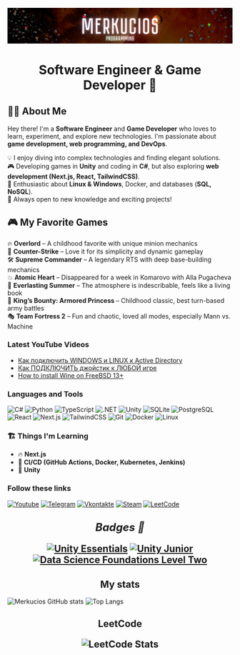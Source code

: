 [![Header](https://github.com/Merkucios/merkucios/blob/main/Assets/Logo.png)](https://www.youtube.com/channel/UCSvdykDQKTLb3TLEs5KXp7Q)

<h1 align="center">
Software Engineer & Game Developer 🦧
</h1>

## 🧑‍💻 About Me  

Hey there! I'm a **Software Engineer** and **Game Developer** who loves to learn, experiment, and explore new technologies. I'm passionate about **game development, web programming, and DevOps**.  

💡 I enjoy diving into complex technologies and finding elegant solutions.  
🎮 Developing games in **Unity** and coding in **C#**, but also exploring **web development (Next.js, React, TailwindCSS)**.  
🐧 Enthusiastic about **Linux & Windows**, Docker, and databases (**SQL, NoSQL**).  
🚀 Always open to new knowledge and exciting projects!  

## 🎮 My Favorite Games  

🔥 **Overlord** – A childhood favorite with unique minion mechanics  
🔫 **Counter-Strike** – Love it for its simplicity and dynamic gameplay  
🛠 **Supreme Commander** – A legendary RTS with deep base-building mechanics  
💥 **Atomic Heart** – Disappeared for a week in Komarovo with Alla Pugacheva  
💙 **Everlasting Summer** – The atmosphere is indescribable, feels like a living book  
🏰 **King’s Bounty: Armored Princess** – Childhood classic, best turn-based army battles  
🎭 **Team Fortress 2** – Fun and chaotic, loved all modes, especially Mann vs. Machine 

### Latest YouTube Videos
<!-- YOUTUBE:START -->
- [Как подключить WINDOWS и LINUX к Active Directory](https://www.youtube.com/watch?v=i3u2FGTk-gw)
- [Как ПОДКЛЮЧИТЬ джойстик к ЛЮБОЙ игре](https://www.youtube.com/watch?v=F8zBw1_5g6o)
- [How to install Wine on FreeBSD 13+](https://www.youtube.com/watch?v=VlwEKWBPwAY)
<!-- YOUTUBE:END -->

### Languages and Tools
![C#](https://img.shields.io/badge/C%23-011?style=for-the-badge&logo=c#&logoWidth=25&logoColor=D25AD9)
![Python](https://img.shields.io/badge/-Python-011?style=for-the-badge&logo=Python&logoWidth=25&logoColor=yellow)
![TypeScript](https://img.shields.io/badge/TypeScript-011?style=for-the-badge&logo=typescript&logoColor=007ACC)
![.NET](https://img.shields.io/badge/-.NET-011?style=for-the-badge&logo=.NET&logoWidth=25&logoColor=white)
![Unity](https://img.shields.io/badge/-Unity-011?style=for-the-badge&logo=Unity&logoWidth=25&logoColor=white)
![SQLite](https://img.shields.io/badge/SQLite-011?style=for-the-badge&logo=sqlite&logoWidth=25&logoColor=787EE3)
![PostgreSQL](https://img.shields.io/badge/PostgreSQL-011?style=for-the-badge&logo=postgresql&logoColor=336791)
![React](https://img.shields.io/badge/React-011?style=for-the-badge&logo=react&logoColor=61DAFB)
![Next.js](https://img.shields.io/badge/Next.js-011?style=for-the-badge&logo=next.js&logoColor=white)
![TailwindCSS](https://img.shields.io/badge/TailwindCSS-011?style=for-the-badge&logo=tailwindcss&logoColor=38B2AC)
![Git](https://img.shields.io/badge/Git-011?style=for-the-badge&logo=git&logoColor=F05032)
![Docker](https://img.shields.io/badge/Docker-011?style=for-the-badge&logo=docker&logoColor=2496ED)
![Linux](https://img.shields.io/badge/Linux-011?style=for-the-badge&logo=linux&logoColor=FCC624)

### 🏗 Things I'm Learning
- 🔥 **Next.js**
- 🚀 **CI/CD (GitHub Actions, Docker, Kubernetes, Jenkins)**
- 🎨 **Unity**

### Follow these links
[![Youtube](https://img.shields.io/badge/YouTube-011?style=for-the-badge&logo=youtube&logoWidth=25&logoColor=EA240D)](https://www.youtube.com/channel/UCSvdykDQKTLb3TLEs5KXp7Q)
[![Telegram](https://img.shields.io/badge/Telegram-011?style=for-the-badge&logo=telegram&logoWidth=25&logoColor=0878F9)](https://t.me/Merkucios)
[![Vkontakte](https://img.shields.io/badge/Vkontakte-011?style=for-the-badge&logo=Vk&logoWidth=25&logoColor=1D6ECB)](https://vk.com/moizakatlubvy)
[![Steam](https://img.shields.io/badge/Steam-011?style=for-the-badge&logo=steam&logoWidth=25&logoColor=white)](https://steamcommunity.com/id/deer_beer)
[![LeetCode](https://img.shields.io/badge/-LeetCode-011?style=for-the-badge&logoWidth=25&logo=LeetCode&logoColor=yellow)](https://leetcode.com/Merkucios/)

<h2 align=center><font size=+2><i>Badges 🏹</i></font> 
<center>

[![Unity Essentials](https://images.credly.com/size/150x150/images/2ebece18-451f-4f69-868a-9b5edac57567/image.png)](https://www.credly.com/badges/52bbd4b4-44c7-4ee6-bba4-82bdf4141fd5/ "Unity Essentials")
[![Unity Junior](https://images.credly.com/size/150x150/images/03d1c2f6-6182-49bd-b5af-2ef6d28b5383/image.png)](https://www.credly.com/badges/8a783202-c4de-4e45-8ff0-885516671baf/ "Unity Junior Programmer")
[![Data Science Foundations Level Two](https://images.credly.com/size/150x150/images/2fde0bfe-ca31-4e31-860b-a109eeb86c05/blob)](https://www.credly.com/badges/8bb0176b-1250-4be2-9d3b-f0af64baaa5b)
</center>

<h2 align="center">
<b> My stats </b>
</h2>

![Merkucios GitHub stats](https://github-readme-stats.vercel.app/api?username=Merkucios&theme=buefy&show_icons=true)
![Top Langs](https://github-readme-stats.vercel.app/api/top-langs/?username=Merkucios&theme=buefy&layout=compact&hide_border=true)

<h2 align="center">
    LeetCode

![LeetCode Stats](https://leetcard.jacoblin.cool/Merkucios?theme=light&font=Paprika)
</h2>

